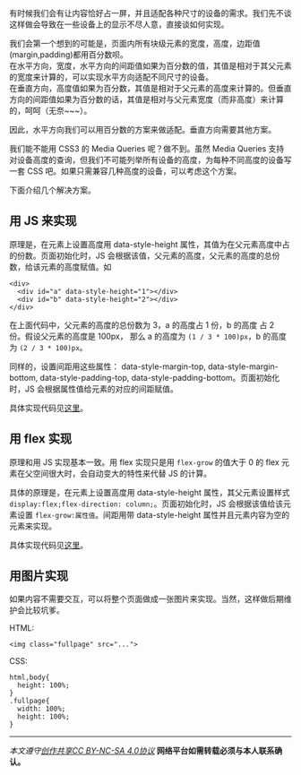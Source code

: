 有时候我们会有让内容恰好占一屏，并且适配各种尺寸的设备的需求。我们先不谈这样做会导致在一些设备上的显示不尽人意，直接谈如何实现。

我们会第一个想到的可能是，页面内所有块级元素的宽度，高度，边距值(margin,padding)都用百分数呗。  
在水平方向，宽度，水平方向的间距值如果为百分数的值，其值是相对于其父元素的宽度来计算的，可以实现水平方向适配不同尺寸的设备。  
在垂直方向，高度值如果为百分数，其值是相对于父元素的高度来计算的。但垂直方向的间距值如果为百分数的话，其值是相对与父元素宽度（而非高度）来计算的，呵呵（无奈~~~）。  

因此，水平方向我们可以用百分数的方案来做适配。垂直方向需要其他方案。

我们能不能用 CSS3 的 Media Queries 呢？做不到。虽然 Media Queries 支持对设备高度的查询，但我们不可能列举所有设备的高度，为每种不同高度的设备写一套 CSS 吧。如果只需兼容几种高度的设备，可以考虑这个方案。

下面介绍几个解决方案。

## 用 JS 来实现
原理是，在元素上设置高度用 data-style-height 属性，其值为在父元素高度中占的份数。页面初始化时，JS 会根据该值，父元素的高度，父元素的高度的总份数，给该元素的高度赋值。如
```
<div>
  <div id="a" data-style-height="1"></div>
  <div id="b" data-style-height="2"></div>
</div>
```

在上面代码中，父元素的高度的总份数为 3，a 的高度占 1 份，b 的高度 占 2 份。假设父元素的高度是 100px， 那么 a 的高度为 `(1 / 3 * 100)px`，b 的高度为 `(2 / 3 * 100)px`。

同样的，设置间距用这些属性： data-style-margin-top, data-style-margin-bottom, data-style-padding-top, data-style-padding-bottom。页面初始化时，JS 会根据属性值给元素的对应的间距赋值。

具体实现代码见[这里](https://github.com/iamjoel/front-end-note/blob/master/detail/comprehensive/adapt-to-one-page/use-js.html)。

## 用 flex 实现
原理和用 JS 实现基本一致。用 flex 实现只是用 `flex-grow` 的值大于 0 的 flex 元素在父空间很大时，会自动变大的特性来代替 JS 的计算。

具体的原理是，在元素上设置高度用 data-style-height 属性，其父元素设置样式 `display:flex;flex-direction: column;`。页面初始化时，JS 会根据该值给该元素设置 `flex-grow:属性值`。间距用带 data-style-height 属性并且元素内容为空的元素来实现。

具体实现代码见[这里](https://github.com/iamjoel/front-end-note/blob/master/detail/comprehensive/adapt-to-one-page/use-flex.html)。

## 用图片实现
如果内容不需要交互，可以将整个页面做成一张图片来实现。当然，这样做后期维护会比较坑爹。

HTML:

```
<img class="fullpage" src="...">
```

CSS:

```
html,body{
  height: 100%;
}
.fullpage{
  width: 100%;
  height: 100%;
}

```

***

*本文遵守[创作共享CC BY-NC-SA 4.0协议](http://creativecommons.org/licenses/by-nc-sa/4.0/)*
**网络平台如需转载必须与本人联系确认。**
